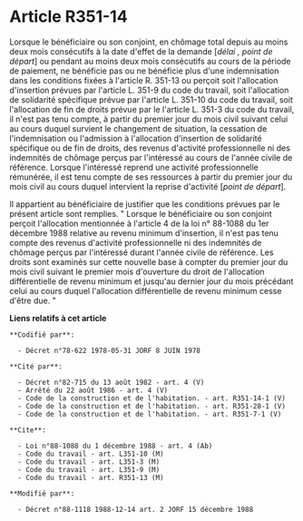 # Article R351-14

Lorsque le bénéficiaire ou son conjoint, en chômage total depuis au moins deux mois consécutifs à la date d'effet de la
demande [*délai , point de départ*] ou pendant au moins deux mois consécutifs au cours de la période de paiement, ne
bénéficie pas ou ne bénéficie plus d'une indemnisation dans les conditions fixées à l'article R. 351-13 ou perçoit soit
l'allocation d'insertion prévues par l'article L. 351-9 du code du travail, soit l'allocation de solidarité spécifique prévue
par l'article L. 351-10 du code du travail, soit l'allocation de fin de droits prévue par le l'article L. 351-3 du code du
travail, il n'est pas tenu compte, à partir du premier jour du mois civil suivant celui au cours duquel survient le
changement de situation, la cessation de l'indemnisation ou l'admission à l'allocation d'insertion de solidarité spécifique
ou de fin de droits, des revenus d'activité professionnelle ni des indemnités de chômage perçus par l'intéressé au cours de
l'année civile de référence.    Lorsque l'intéressé reprend une activité professionnelle rémunérée, il est tenu compte de ses
ressources à partir du premier jour du mois civil au cours duquel intervient la reprise d'activité [*point de départ*].

Il appartient au bénéficiaire de justifier que les conditions prévues par le présent article sont remplies.    " Lorsque le
bénéficiaire ou son conjoint perçoit l'allocation mentionnée à l'article 4 de la loi n° 88-1088 du 1er décembre 1988 relative
au revenu minimum d'insertion, il n'est pas tenu compte des revenus d'activité professionnelle ni des indemnités de chômage
perçus par l'intéressé durant l'année civile de référence. Les droits sont examinés sur cette nouvelle base à compter du
premier jour du mois civil suivant le premier mois d'ouverture du droit de l'allocation différentielle de revenu minimum et
jusqu'au dernier jour du mois précédant celui au cours duquel l'allocation différentielle de revenu minimum cesse d'être due.
"

**Liens relatifs à cet article**

	**Codifié par**:

	  - Décret n°78-622 1978-05-31 JORF 8 JUIN 1978

	**Cité par**:

	  - Décret n°82-715 du 13 août 1982 - art. 4 (V)
	  - Arrêté du 22 août 1986 - art. 4 (V)
	  - Code de la construction et de l'habitation. - art. R351-14-1 (V)
	  - Code de la construction et de l'habitation. - art. R351-28-1 (V)
	  - Code de la construction et de l'habitation. - art. R351-7-1 (V)

	**Cite**:

	  - Loi n°88-1088 du 1 décembre 1988 - art. 4 (Ab)
	  - Code du travail - art. L351-10 (M)
	  - Code du travail - art. L351-3 (M)
	  - Code du travail - art. L351-9 (M)
	  - Code du travail - art. R351-13 (M)

	**Modifié par**:

	  - Décret n°88-1118 1988-12-14 art. 2 JORF 15 décembre 1988
